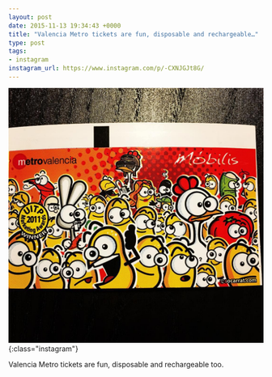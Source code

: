 ```yaml
---
layout: post
date: 2015-11-13 19:34:43 +0000
title: "Valencia Metro tickets are fun, disposable and rechargeable…"
type: post
tags:
- instagram
instagram_url: https://www.instagram.com/p/-CXNJGJt8G/
---
```


![Instagram - -CXNJGJt8G](/img/-CXNJGJt8G.jpg){:class="instagram"}

Valencia Metro tickets are fun, disposable and rechargeable too.
